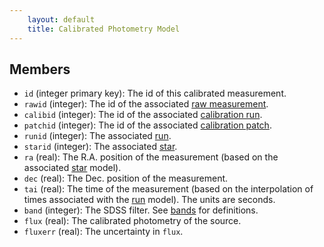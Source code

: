 ```yaml
---
    layout: default
    title: Calibrated Photometry Model
---
```


Members
-------

* `id` (integer primary key): The id of this calibrated measurement.
* `rawid` (integer): The id of the associated [raw measurement](/models/raw).
* `calibid` (integer): The id of the associated [calibration
  run](/models/calibruns).
* `patchid` (integer): The id of the associated [calibration
  patch](/models/patches).
* `runid` (integer): The associated [run](/models/runs).
* `starid` (integer): The associated [star](/models/stars).
* `ra` (real): The R.A. position of the measurement (based on the associated
  [star](/models/stars) model).
* `dec` (real): The Dec. position of the measurement.
* `tai` (real): The time of the measurement (based on the interpolation of
  times associated with the [run](/models/runs) model). The units are seconds.
* `band` (integer): The SDSS filter. See [bands](/bands.html) for definitions.
* `flux` (real): The calibrated photometry of the source.
* `fluxerr` (real): The uncertainty in `flux`.
